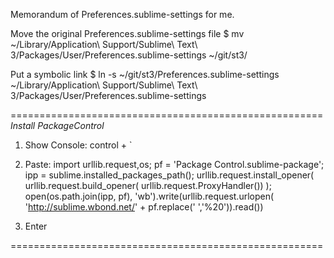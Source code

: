 Memorandum of Preferences.sublime-settings for me.

Move the original Preferences.sublime-settings file
$ mv ~/Library/Application\ Support/Sublime\ Text\ 3/Packages/User/Preferences.sublime-settings ~/git/st3/

Put a symbolic link
$ ln -s ~/git/st3/Preferences.sublime-settings ~/Library/Application\ Support/Sublime\ Text\ 3/Packages/User/Preferences.sublime-settings

======================================================
*Install PackageControl*

1. Show Console: control + `

2. Paste: import urllib.request,os; pf = 'Package Control.sublime-package'; ipp = sublime.installed_packages_path(); urllib.request.install_opener( urllib.request.build_opener( urllib.request.ProxyHandler()) ); open(os.path.join(ipp, pf), 'wb').write(urllib.request.urlopen( 'http://sublime.wbond.net/' + pf.replace(' ','%20')).read())

3. Enter

======================================================

